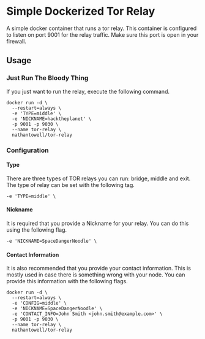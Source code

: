 # Simple Dockerized Tor Relay

A simple docker container that runs a tor relay.
This container is configured to listen on port 9001 for the relay traffic. Make sure this port is open in your firewall.

## Usage

### Just Run The Bloody Thing
If you just want to run the relay, execute the following command.
```
docker run -d \
  --restart=always \
  -e 'TYPE=middle' \
  -e 'NICKNAME=hacktheplanet' \
  -p 9001 -p 9030 \
  --name tor-relay \
  nathantowell/tor-relay
```

### Configuration

#### Type

There are three types of TOR relays you can run: bridge, middle and exit.
The type of relay can be set with the following tag.

```
-e 'TYPE=middle' \
```

#### Nickname

It is required that you provide a Nickname for your relay. You can do this using the following flag.

```
-e 'NICKNAME=SpaceDangerNoodle' \
```

#### Contact Information

It is also recommended that you provide your contact information. This is mostly used in case there is something wrong with your node.
You can provide this information with the following flags.

```
docker run -d \
  --restart=always \
  -e 'CONFIG=middle' \
  -e 'NICKNAME=SpaceDangerNoodle' \
  -e 'CONTACT_INFO=John Smith <john.smith@example.com>' \
  -p 9001 -p 9030 \
  --name tor-relay \
  nathantowell/tor-relay
```
